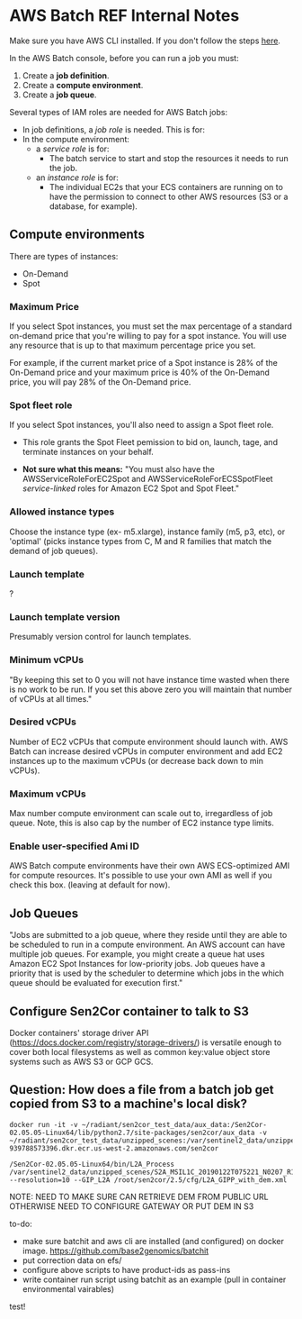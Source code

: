 # AWS Batch REF Internal Notes

Make sure you have AWS CLI installed. If you don't follow the steps [here](https://docs.aws.amazon.com/batch/latest/userguide/get-set-up-for-aws-batch.html).

In the AWS Batch console, before you can run a job you must:

1. Create a **job definition**.
2. Create a **compute environment**.
3. Create a **job queue**.


Several types of IAM roles are needed for AWS Batch jobs:

- In job definitions, a *job role* is needed. This is for:
- In the compute environment:
	+ a *service role* is for:
		* The batch service to start and stop the resources it needs to run the job.
	+ an *instance role* is for:
		- The individual EC2s that your ECS containers are running on to have the permission to connect to other AWS resources (S3 or a database, for example).


## Compute environments

There are types of instances:

- On-Demand
- Spot

### Maximum Price

If you select Spot instances, you must set the max percentage of a standard on-demand price that you're willing to pay for a spot instance. You will use any resource that is up to that maximum percentage price you set. 

For example, if the current market price of a Spot instance is 28% of the On-Demand price and your maximum price is 40% of the On-Demand price, you will pay 28% of the On-Demand price.

### Spot fleet role

If you select Spot instances, you'll also need to assign a Spot fleet role.

- This role grants the Spot Fleet pemission to bid on, launch, tage, and terminate instances on your behalf.

- **Not sure what this means:** "You must also have the AWSServiceRoleForEC2Spot and AWSServiceRoleForECSSpotFleet *service-linked* roles for Amazon EC2 Spot and Spot Fleet."

### Allowed instance types

 
Choose the instance type (ex- m5.xlarge), instance family (m5, p3, etc), or 'optimal' (picks instance types from C, M and R families that match the demand of job queues).

### Launch template

?

### Launch template version

  
Presumably version control for launch templates.


### Minimum vCPUs


"By keeping this set to 0 you will not have instance time wasted when there is no work to be run. If you set this above zero you will maintain that number of vCPUs at all times."


### Desired vCPUs 

Number of EC2 vCPUs that compute environment should launch with. AWS Batch can increase desired vCPUs in computer environment and add EC2 instances up to the maximum vCPUs (or decrease back down to min vCPUs).

### Maximum vCPUs


Max number compute environment can scale out to, irregardless of job queue. Note, this is also cap by the number of EC2 instance type limits. 

### Enable user-specified Ami ID
AWS Batch compute environments have their own AWS ECS-optimized AMI for compute resources. It's possible to use your own AMI as well if you check this box. (leaving at default for now).


## Job Queues

"Jobs are submitted to a job queue, where they reside until they are able to be scheduled to run in a compute environment. An AWS account can have multiple job queues. For example, you might create a queue hat uses Amazon EC2 Spot Instances for low-priority jobs. Job queues have a priority that is used by the scheduler to determine which jobs in the which queue should be evaluated for execution first."


## Configure Sen2Cor container to talk to S3

Docker containers' storage driver API (https://docs.docker.com/registry/storage-drivers/) is versatile enough to cover both local filesystems as well as common key:value object store systems such as AWS S3 or GCP GCS. 



## Question: How does a file from a batch job get copied from S3 to a machine's local disk?

```
docker run -it -v ~/radiant/sen2cor_test_data/aux_data:/Sen2Cor-02.05.05-Linux64/lib/python2.7/site-packages/sen2cor/aux_data -v ~/radiant/sen2cor_test_data/unzipped_scenes:/var/sentinel2_data/unzipped_scenes 939788573396.dkr.ecr.us-west-2.amazonaws.com/sen2cor
```


```
/Sen2Cor-02.05.05-Linux64/bin/L2A_Process /var/sentinel2_data/unzipped_scenes/S2A_MSIL1C_20190122T075221_N0207_R135_T36NXF_20190122T091707.SAFE --resolution=10 --GIP_L2A /root/sen2cor/2.5/cfg/L2A_GIPP_with_dem.xml
```


NOTE: NEED TO MAKE SURE CAN RETRIEVE DEM FROM PUBLIC URL OTHERWISE NEED TO CONFIGURE GATEWAY OR PUT DEM IN S3


to-do:

- make sure batchit and aws cli are installed (and configured) on docker image. https://github.com/base2genomics/batchit
- put correction data on efs/
- configure above scripts to have product-ids as pass-ins
- write container run script using batchit as an example (pull in container environmental vairables)

test!

